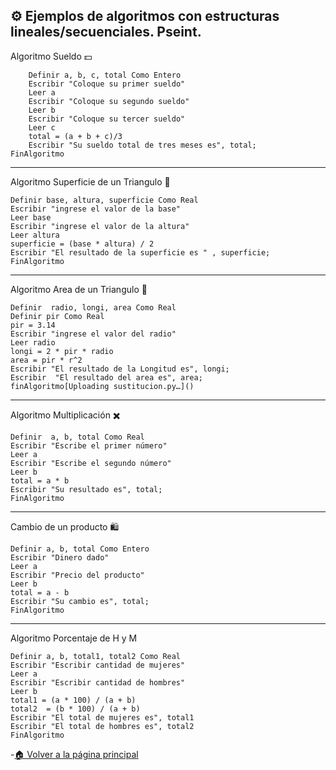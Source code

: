 ⚙️ Ejemplos de algoritmos con estructuras lineales/secuenciales.
Pseint.
---
Algoritmo Sueldo 💵
	
		Definir a, b, c, total Como Entero
		Escribir "Coloque su primer sueldo"
		Leer a
		Escribir "Coloque su segundo sueldo"
		Leer b
		Escribir "Coloque su tercer sueldo"
		Leer c
		total = (a + b + c)/3
		Escribir "Su sueldo total de tres meses es", total;
	FinAlgoritmo
---

Algoritmo  Superficie de un Triangulo 🔺
	
	Definir base, altura, superficie Como Real
	Escribir "ingrese el valor de la base"
	Leer base
	Escribir "ingrese el valor de la altura"
	Leer altura
	superficie = (base * altura) / 2
	Escribir "El resultado de la superficie es " , superficie;
    FinAlgoritmo
---

Algoritmo Area de un Triangulo 🔺

	Definir  radio, longi, area Como Real
	Definir pir Como Real
	pir = 3.14
	Escribir "ingrese el valor del radio" 
	Leer radio
	longi = 2 * pir * radio
	area = pir * r^2
	Escribir "El resultado de la Longitud es", longi;
	Escribir  "El resultado del area es", area;	
	finAlgoritmo[Uploading sustitucion.py…]()

---
Algoritmo Multiplicación ✖️

    Definir  a, b, total Como Real
	Escribir "Escribe el primer número"
	Leer a
	Escribir "Escribe el segundo número"
	Leer b
	total = a * b 
	Escribir "Su resultado es", total;
	FinAlgoritmo
---
Cambio de un producto 🛍️

	Definir a, b, total Como Entero
	Escribir "Dinero dado"
	Leer a 
	Escribir "Precio del producto"
	Leer b
	total = a - b 
	Escribir "Su cambio es", total;	
	FinAlgoritmo
---
Algoritmo Porcentaje de H y M
	
	Definir a, b, total1, total2 Como Real
	Escribir "Escribir cantidad de mujeres"
	Leer a 
	Escribir "Escribir cantidad de hombres"
	Leer b 
	total1 = (a * 100) / (a + b)
	total2  = (b * 100) / (a + b)
	Escribir "El total de mujeres es", total1
	Escribir "El total de hombres es", total2
	FinAlgoritmo
-[🏠 Volver a la página principal](https://github.com/eduardo2006soto-dot/Teoria-de-la-programacion/blob/main/inderx.md)

